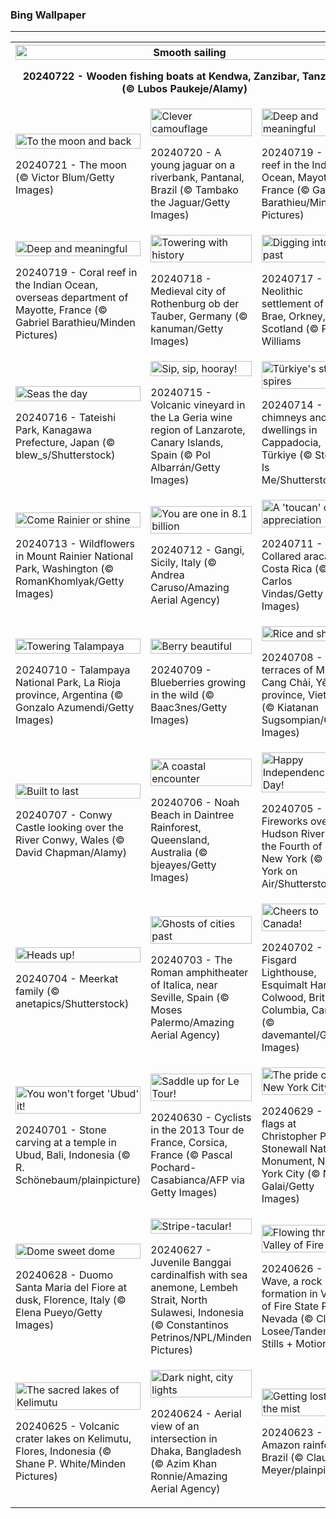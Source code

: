 <h3>
 Bing Wallpaper
</h3>
<hr/>
<table>
<tr>
<th colspan="3">
<img alt="Smooth sailing" src="https://www.bing.com/th?id=OHR.ZanzibarBoats_EN-US9009404410_UHD.jpg&amp;rf=LaDigue_UHD.jpg&amp;pid=hp&amp;w=3840&amp;h=2160&amp;rs=1&amp;c=4" width="100%"/><p>20240722 - Wooden fishing boats at Kendwa, Zanzibar, Tanzania (© Lubos Paukeje/Alamy)</p></th>
</tr>
<tr>
<td><img alt="To the moon and back" src="https://www.bing.com/th?id=OHR.MineralMoon_EN-US8936600169_UHD.jpg&amp;rf=LaDigue_UHD.jpg&amp;pid=hp&amp;w=3840&amp;h=2160&amp;rs=1&amp;c=4" width="100%"/><p>20240721 - The moon (© Victor Blum/Getty Images)</p></td>
<td><img alt="Clever camouflage" src="https://www.bing.com/th?id=OHR.YoungJaguar_EN-US8866928893_UHD.jpg&amp;rf=LaDigue_UHD.jpg&amp;pid=hp&amp;w=3840&amp;h=2160&amp;rs=1&amp;c=4" width="100%"/><p>20240720 - A young jaguar on a riverbank, Pantanal, Brazil (© Tambako the Jaguar/Getty Images)</p></td>
<td><img alt="Deep and meaningful" src="https://www.bing.com/th?id=OHR.MayotteCoral_EN-US8740739098_UHD.jpg&amp;rf=LaDigue_UHD.jpg&amp;pid=hp&amp;w=3840&amp;h=2160&amp;rs=1&amp;c=4" width="100%"/><p>20240719 - Coral reef in the Indian Ocean, Mayotte, France (© Gabriel Barathieu/Minden Pictures)</p></td>
</tr>
<tr>
<td><img alt="Deep and meaningful" src="https://www.bing.com/th?id=OHR.MayotteCoral_EN-US4102346691_UHD.jpg&amp;rf=LaDigue_UHD.jpg&amp;pid=hp&amp;w=3840&amp;h=2160&amp;rs=1&amp;c=4" width="100%"/><p>20240719 - Coral reef in the Indian Ocean, overseas department of Mayotte, France (© Gabriel Barathieu/Minden Pictures)</p></td>
<td><img alt="Towering with history" src="https://www.bing.com/th?id=OHR.MedievalRothenburg_EN-US8575765997_UHD.jpg&amp;rf=LaDigue_UHD.jpg&amp;pid=hp&amp;w=3840&amp;h=2160&amp;rs=1&amp;c=4" width="100%"/><p>20240718 - Medieval city of Rothenburg ob der Tauber, Germany (© kanuman/Getty Images)</p></td>
<td><img alt="Digging into the past" src="https://www.bing.com/th?id=OHR.AncientOrkney_EN-US8469766447_UHD.jpg&amp;rf=LaDigue_UHD.jpg&amp;pid=hp&amp;w=3840&amp;h=2160&amp;rs=1&amp;c=4" width="100%"/><p>20240717 - The Neolithic settlement of Skara Brae, Orkney, Scotland (© Paul Williams</p></td>
</tr>
<tr>
<td><img alt="Seas the day" src="https://www.bing.com/th?id=OHR.TateishiPark_EN-US8384642632_UHD.jpg&amp;rf=LaDigue_UHD.jpg&amp;pid=hp&amp;w=3840&amp;h=2160&amp;rs=1&amp;c=4" width="100%"/><p>20240716 - Tateishi Park, Kanagawa Prefecture, Japan (© blew_s/Shutterstock)</p></td>
<td><img alt="Sip, sip, hooray!" src="https://www.bing.com/th?id=OHR.LaGeriaLanzarote_EN-US4849523931_UHD.jpg&amp;rf=LaDigue_UHD.jpg&amp;pid=hp&amp;w=3840&amp;h=2160&amp;rs=1&amp;c=4" width="100%"/><p>20240715 - Volcanic vineyard in the La Geria wine region of Lanzarote, Canary Islands, Spain (© Pol Albarrán/Getty Images)</p></td>
<td><img alt="Türkiye's stony spires" src="https://www.bing.com/th?id=OHR.CappadociaRocks_EN-US8162611189_UHD.jpg&amp;rf=LaDigue_UHD.jpg&amp;pid=hp&amp;w=3840&amp;h=2160&amp;rs=1&amp;c=4" width="100%"/><p>20240714 - Fairy chimneys and cave dwellings in Cappadocia, Türkiye (© Storm Is Me/Shutterstock)</p></td>
</tr>
<tr>
<td><img alt="Come Rainier or shine" src="https://www.bing.com/th?id=OHR.RainierWildflowers_EN-US8010104719_UHD.jpg&amp;rf=LaDigue_UHD.jpg&amp;pid=hp&amp;w=3840&amp;h=2160&amp;rs=1&amp;c=4" width="100%"/><p>20240713 - Wildflowers in Mount Rainier National Park, Washington (© RomanKhomlyak/Getty Images)</p></td>
<td><img alt="You are one in 8.1 billion" src="https://www.bing.com/th?id=OHR.GangiSicily_EN-US5325083744_UHD.jpg&amp;rf=LaDigue_UHD.jpg&amp;pid=hp&amp;w=3840&amp;h=2160&amp;rs=1&amp;c=4" width="100%"/><p>20240712 - Gangi, Sicily, Italy (© Andrea Caruso/Amazing Aerial Agency)</p></td>
<td><img alt="A 'toucan' of appreciation" src="https://www.bing.com/th?id=OHR.CollaredAracari_EN-US4924599176_UHD.jpg&amp;rf=LaDigue_UHD.jpg&amp;pid=hp&amp;w=3840&amp;h=2160&amp;rs=1&amp;c=4" width="100%"/><p>20240711 - Collared aracari, Costa Rica (© Juan Carlos Vindas/Getty Images)</p></td>
</tr>
<tr><td><img alt="Towering Talampaya" src="https://www.bing.com/th?id=OHR.TalampayaNP_EN-US4761770918_UHD.jpg&amp;rf=LaDigue_UHD.jpg&amp;pid=hp&amp;w=3840&amp;h=2160&amp;rs=1&amp;c=4" width="100%"/><p>20240710 - Talampaya National Park, La Rioja province, Argentina (© Gonzalo Azumendi/Getty Images)</p></td><td><img alt="Berry beautiful" src="https://www.bing.com/th?id=OHR.NorwayBlueberries_EN-US4598733420_UHD.jpg&amp;rf=LaDigue_UHD.jpg&amp;pid=hp&amp;w=3840&amp;h=2160&amp;rs=1&amp;c=4" width="100%"/><p>20240709 - Blueberries growing in the wild (© Baac3nes/Getty Images)</p></td><td><img alt="Rice and shine" src="https://www.bing.com/th?id=OHR.YenBaiTerraces_EN-US4542290370_UHD.jpg&amp;rf=LaDigue_UHD.jpg&amp;pid=hp&amp;w=3840&amp;h=2160&amp;rs=1&amp;c=4" width="100%"/><p>20240708 - Rice terraces of Mù Cang Chải, Yên Bái province, Vietnam (© Kiatanan Sugsompian/Getty Images)</p></td></tr><tr><td><img alt="Built to last" src="https://www.bing.com/th?id=OHR.ConwyRiver_EN-US4472231451_UHD.jpg&amp;rf=LaDigue_UHD.jpg&amp;pid=hp&amp;w=3840&amp;h=2160&amp;rs=1&amp;c=4" width="100%"/><p>20240707 - Conwy Castle looking over the River Conwy, Wales (© David Chapman/Alamy)</p></td><td><img alt="A coastal encounter" src="https://www.bing.com/th?id=OHR.NoahBeach_EN-US4383778312_UHD.jpg&amp;rf=LaDigue_UHD.jpg&amp;pid=hp&amp;w=3840&amp;h=2160&amp;rs=1&amp;c=4" width="100%"/><p>20240706 - Noah Beach in Daintree Rainforest, Queensland, Australia (© bjeayes/Getty Images)</p></td><td><img alt="Happy Independence Day!" src="https://www.bing.com/th?id=OHR.HudsonFireworks_EN-US4304057228_UHD.jpg&amp;rf=LaDigue_UHD.jpg&amp;pid=hp&amp;w=3840&amp;h=2160&amp;rs=1&amp;c=4" width="100%"/><p>20240705 - Fireworks over the Hudson River on the Fourth of July, New York (© New York on Air/Shutterstock)</p></td></tr><tr><td><img alt="Heads up!" src="https://www.bing.com/th?id=OHR.MeerkatManor_EN-US4231814766_UHD.jpg&amp;rf=LaDigue_UHD.jpg&amp;pid=hp&amp;w=3840&amp;h=2160&amp;rs=1&amp;c=4" width="100%"/><p>20240704 - Meerkat family (© anetapics/Shutterstock)</p></td><td><img alt="Ghosts of cities past" src="https://www.bing.com/th?id=OHR.ItalicaRuins_EN-US4110786318_UHD.jpg&amp;rf=LaDigue_UHD.jpg&amp;pid=hp&amp;w=3840&amp;h=2160&amp;rs=1&amp;c=4" width="100%"/><p>20240703 - The Roman amphitheater of Italica, near Seville, Spain (© Moses Palermo/Amazing Aerial Agency)</p></td><td><img alt="Cheers to Canada!" src="https://www.bing.com/th?id=OHR.FisgardLighthouse_EN-US3880792118_UHD.jpg&amp;rf=LaDigue_UHD.jpg&amp;pid=hp&amp;w=3840&amp;h=2160&amp;rs=1&amp;c=4" width="100%"/><p>20240702 - Fisgard Lighthouse, Esquimalt Harbor, Colwood, British Columbia, Canada (© davemantel/Getty Images)</p></td></tr><tr><td><img alt="You won't forget 'Ubud' it!" src="https://www.bing.com/th?id=OHR.UbudBali_EN-US3541248173_UHD.jpg&amp;rf=LaDigue_UHD.jpg&amp;pid=hp&amp;w=3840&amp;h=2160&amp;rs=1&amp;c=4" width="100%"/><p>20240701 - Stone carving at a temple in Ubud, Bali, Indonesia (© R. Schönebaum/plainpicture)</p></td><td><img alt="Saddle up for Le Tour!" src="https://www.bing.com/th?id=OHR.TourCorsica_EN-US3437831281_UHD.jpg&amp;rf=LaDigue_UHD.jpg&amp;pid=hp&amp;w=3840&amp;h=2160&amp;rs=1&amp;c=4" width="100%"/><p>20240630 - Cyclists in the 2013 Tour de France, Corsica, France (© Pascal Pochard-Casabianca/AFP via Getty Images)</p></td><td><img alt="The pride of New York City" src="https://www.bing.com/th?id=OHR.ChristopherPark_EN-US9362447266_UHD.jpg&amp;rf=LaDigue_UHD.jpg&amp;pid=hp&amp;w=3840&amp;h=2160&amp;rs=1&amp;c=4" width="100%"/><p>20240629 - Pride flags at Christopher Park, Stonewall National Monument, New York City (© Noam Galai/Getty Images)</p></td></tr><tr><td><img alt="Dome sweet dome" src="https://www.bing.com/th?id=OHR.FlorenceDuomo_EN-US1448955167_UHD.jpg&amp;rf=LaDigue_UHD.jpg&amp;pid=hp&amp;w=3840&amp;h=2160&amp;rs=1&amp;c=4" width="100%"/><p>20240628 - Duomo Santa Maria del Fiore at dusk, Florence, Italy (© Elena Pueyo/Getty Images)</p></td><td><img alt="Stripe-tacular!" src="https://www.bing.com/th?id=OHR.CardinalfishAnemone_EN-US1278259894_UHD.jpg&amp;rf=LaDigue_UHD.jpg&amp;pid=hp&amp;w=3840&amp;h=2160&amp;rs=1&amp;c=4" width="100%"/><p>20240627 - Juvenile Banggai cardinalfish with sea anemone, Lembeh Strait, North Sulawesi, Indonesia (© Constantinos Petrinos/NPL/Minden Pictures)</p></td><td><img alt="Flowing through Valley of Fire" src="https://www.bing.com/th?id=OHR.FireWave_EN-US1154414797_UHD.jpg&amp;rf=LaDigue_UHD.jpg&amp;pid=hp&amp;w=3840&amp;h=2160&amp;rs=1&amp;c=4" width="100%"/><p>20240626 - Fire Wave, a rock formation in Valley of Fire State Park, Nevada (© Clint Losee/Tandem Stills + Motion)</p></td></tr><tr><td><img alt="The sacred lakes of Kelimutu" src="https://www.bing.com/th?id=OHR.FloresIsland_EN-US1042279828_UHD.jpg&amp;rf=LaDigue_UHD.jpg&amp;pid=hp&amp;w=3840&amp;h=2160&amp;rs=1&amp;c=4" width="100%"/><p>20240625 - Volcanic crater lakes on Kelimutu, Flores, Indonesia (© Shane P. White/Minden Pictures)</p></td><td><img alt="Dark night, city lights" src="https://www.bing.com/th?id=OHR.DhakaBangladesh_EN-US0835586345_UHD.jpg&amp;rf=LaDigue_UHD.jpg&amp;pid=hp&amp;w=3840&amp;h=2160&amp;rs=1&amp;c=4" width="100%"/><p>20240624 - Aerial view of an intersection in Dhaka, Bangladesh (© Azim Khan Ronnie/Amazing Aerial Agency)</p></td><td><img alt="Getting lost in the mist" src="https://www.bing.com/th?id=OHR.BrazilRainforest_EN-US0704211658_UHD.jpg&amp;rf=LaDigue_UHD.jpg&amp;pid=hp&amp;w=3840&amp;h=2160&amp;rs=1&amp;c=4" width="100%"/><p>20240623 - Amazon rainforest, Brazil (© Claus Meyer/plainpicture)</p></td></tr></table>
